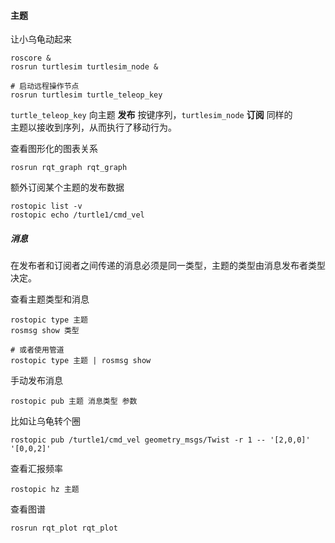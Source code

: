 #### 主题

让小乌龟动起来

```shell
roscore &
rosrun turtlesim turtlesim_node &

# 启动远程操作节点
rosrun turtlesim turtle_teleop_key
```

`turtle_teleop_key` 向主题 **发布** 按键序列，`turtlesim_node` **订阅** 同样的  
主题以接收到序列，从而执行了移动行为。

查看图形化的图表关系

```shell
rosrun rqt_graph rqt_graph
```

额外订阅某个主题的发布数据

```shell
rostopic list -v
rostopic echo /turtle1/cmd_vel
```

##### 消息

在发布者和订阅者之间传递的消息必须是同一类型，主题的类型由消息发布者类型决定。

查看主题类型和消息

```shell
rostopic type 主题
rosmsg show 类型

# 或者使用管道
rostopic type 主题 | rosmsg show
```

手动发布消息

```shell
rostopic pub 主题 消息类型 参数
```

比如让乌龟转个圈

```shell
rostopic pub /turtle1/cmd_vel geometry_msgs/Twist -r 1 -- '[2,0,0]' '[0,0,2]'
```

查看汇报频率

```shell
rostopic hz 主题
```

查看图谱

```shell
rosrun rqt_plot rqt_plot
```


